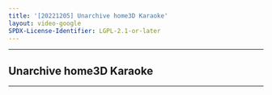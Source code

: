 ```yaml
---
title: '[20221205] Unarchive home3D Karaoke'
layout: video-google
SPDX-License-Identifier: LGPL-2.1-or-later
---
```


---

## Unarchive home3D Karaoke

<div class="container">
  <video-js id="my-video" class="vjs-fluid vjs-layout-medium" controls preload="auto" poster="https://xx58j-my.sharepoint.com/:i:/g/personal/akunanime_xx58j_onmicrosoft_com/EeiP3-AKu9pMjVYyPQQx2_QBiUDpTX4Ukj_w4eBSyiUmeg?download=1">
    <source src="https://drive.ayampenyet.eu.org/api/raw/?path=/%F0%9F%94%AE%20Unarchive%20Karaoke%20Moona/%5B20221205%5D%20%E3%80%90MoonUtau%E3%80%91Unarchive%20home3D%20Karaoke%E3%80%90Unarchive%E3%80%91%20%5BMoona%20Hoshinova%20hololive-ID%5D%20(yaS2rK2NV94).mp4" type="video/mp4"/>
  </video-js>
</div>

---
